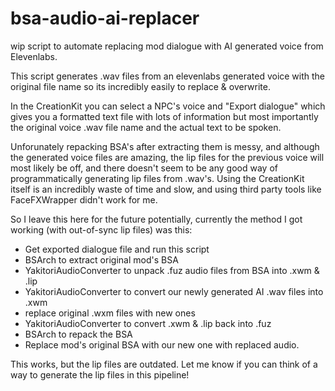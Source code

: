 # bsa-audio-ai-replacer
wip script to automate replacing mod dialogue with AI generated voice from Elevenlabs.

This script generates .wav files from an elevenlabs generated voice with the original file name so its incredibly easily to replace & overwrite.

In the CreationKit you can select a NPC's voice and "Export dialogue" which gives you a formatted text file with lots of information but most importantly the original voice .wav file name and the actual text to be spoken.

Unforunately repacking BSA's after extracting them is messy, and although the generated voice files are amazing, the lip files for the previous voice will most likely be off, and there doesn't seem to be any good way of programmatically generating lip files from .wav's. Using the CreationKit itself is an incredibly waste of time and slow, and using third party tools like FaceFXWrapper didn't work for me.

So I leave this here for the future potentially, currently the method I got working (with out-of-sync lip files) was this:
- Get exported dialogue file and run this script
- BSArch to extract original mod's BSA
- YakitoriAudioConverter to unpack .fuz audio files from BSA into .xwm & .lip 
- YakitoriAudioConverter to convert our newly generated AI .wav files into .xwm 
- replace original .wxm files with new ones 
- YakitoriAudioConverter to convert .xwm & .lip back into .fuz  
- BSArch to repack the BSA 
- Replace mod's original BSA with our new one with replaced audio. 

This works, but the lip files are outdated. Let me know if you can think of a way to generate the lip files in this pipeline!
